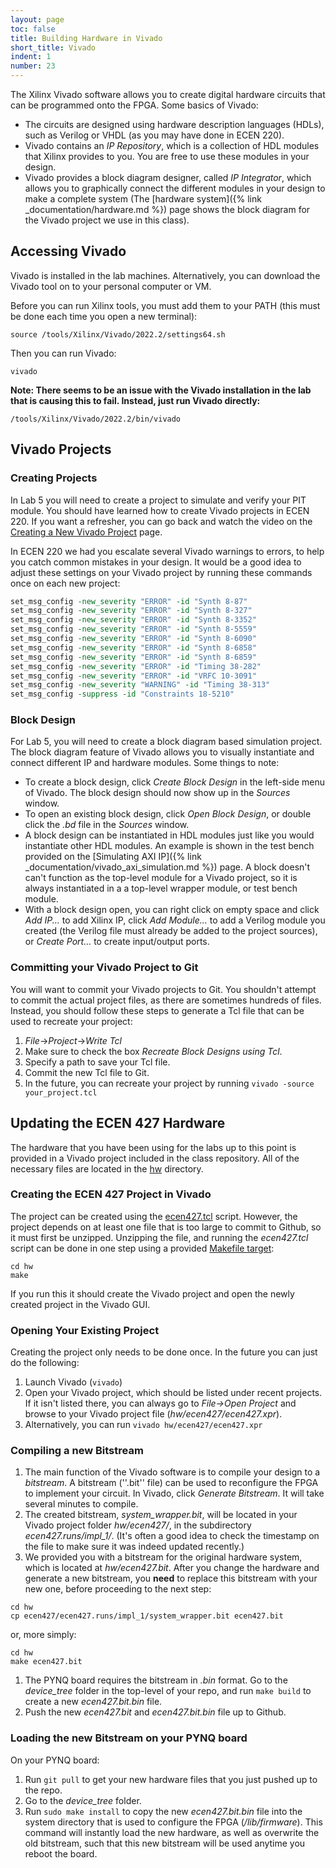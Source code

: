 ```yaml
---
layout: page
toc: false
title: Building Hardware in Vivado
short_title: Vivado
indent: 1
number: 23
---
```


The Xilinx Vivado software allows you to create digital hardware circuits that can be programmed onto the FPGA.  Some basics of Vivado:
  * The circuits are designed using hardware description languages (HDLs), such as Verilog or VHDL (as you may have done in ECEN 220).  
  * Vivado contains an *IP Repository*, which is a collection of HDL modules that Xilinx provides to you.  You are free to use these modules in your design.  
  * Vivado provides a block diagram designer, called *IP Integrator*, which allows you to graphically connect the different modules in your design to make a complete system  (The [hardware system]({% link _documentation/hardware.md %}) page shows the block diagram for the Vivado project we use in this class).

## Accessing Vivado 

Vivado is installed in the lab machines.  Alternatively, you can download the Vivado tool on to your personal computer or VM.  

Before you can run Xilinx tools, you must add them to your PATH (this must be done each time you open a new terminal):
```
source /tools/Xilinx/Vivado/2022.2/settings64.sh
```

Then you can run Vivado:
```
vivado
```

**Note: There seems to be an issue with the Vivado installation in the lab that is causing this to fail.  Instead, just run Vivado directly:**
```
/tools/Xilinx/Vivado/2022.2/bin/vivado
```

<!-- 
==== Remote Access ====

There are several lab machines on campus that have the Vivado tool installed.  You can connect to these machines, and run the tool remotely:
  * The machines are named embed-01.ee.byu.edu to embed-26.ee.byu.edu, and you will login using your CAEDM account.
  * You will need to be connected to the [[https://caedm.et.byu.edu/wiki/index.php/VPN|CAEDM VPN]] to access them.
  * You will need to have an X server running on your computer.  If you aren't familiar with this, see [[http://ecen330-lin.groups.et.byu.net/wiki/doku.php?id=xwindows]]
  * To forward graphics to your computer, you need to provide the ''-X'' option when SSH'ing:
<code>
ssh -X <caedm_username>@embed-14.ee.byu.edu
</code>

**Note:** The first time you connect to these machines, it may take a couple minutes before you are asked for your password.  It is setting up your CAEDM account on the machine.

==== Virtual Machine ====

If you are running on a Mac and want to run Xilinx Vivado software locally, you will need to use a Virtual Machine (VM). Note that you will need about 25-30 GB of free disk space to run the Xilinx software.

You can download and install VMware from [[https://caedm.et.byu.edu/wiki/index.php/Free_Software|BYU]]. Once you download VMWare, install a recent version of Ubuntu and boot the VM. Here are some instructions to follow once you have booted Ubuntu in the VM.
  - sudo apt-get install open-vm-tools-desktop
  - sudo apt-get install build-essential
  - Install CMake from the [[https://apt.kitware.com|Kitware repository]].
  - Follow [[https://askubuntu.com/questions/580319/enabling-shared-folders-with-open-vm-tools|instructions]] to enable folder sharing. I used the highest voted answer.
  - Install Xilinx Vivado version 2017.4. You can find the software [[https://www.xilinx.com/support/download/index.html/content/xilinx/en/downloadNav/vivado-design-tools/archive.html|here]]. Follow the 330 instructions for the installation.



==== Local Install ==== 

If you are running Linux, you can choose to install the Vivado tools locally.  There are some instructions at the bottom of [[http://ecen330-lin.groups.et.byu.net/wiki/doku.php?id=setup_local|this ECEN 330 page]].  Make sure you install version 2017.4. -->

<!-- 
===== Running Vivado =====

Each time you open a new terminal, you will need to run this script so that the Vivado tools are accessible on your PATH:
<code>source /opt/Xilinx/Vivado/2017.4/settings64.sh</code> -->


## Vivado Projects

### Creating Projects
In Lab 5 you will need to create a project to simulate and verify your PIT module.
You should have learned how to create Vivado projects in ECEN 220.  If you want a refresher, you can go back and watch the video on the [Creating a New Vivado Project](http://ecen220wiki.groups.et.byu.net/tutorials/lab_03/00_vivado_project_setup/) page.

In ECEN 220 we had you escalate several Vivado warnings to errors, to help you catch common mistakes in your design.  It would be a good idea to adjust these settings on your Vivado project by running these commands once on each new project:
```tcl
set_msg_config -new_severity "ERROR" -id "Synth 8-87"
set_msg_config -new_severity "ERROR" -id "Synth 8-327"
set_msg_config -new_severity "ERROR" -id "Synth 8-3352"
set_msg_config -new_severity "ERROR" -id "Synth 8-5559"
set_msg_config -new_severity "ERROR" -id "Synth 8-6090"
set_msg_config -new_severity "ERROR" -id "Synth 8-6858"
set_msg_config -new_severity "ERROR" -id "Synth 8-6859"
set_msg_config -new_severity "ERROR" -id "Timing 38-282"
set_msg_config -new_severity "ERROR" -id "VRFC 10-3091"
set_msg_config -new_severity "WARNING" -id "Timing 38-313"
set_msg_config -suppress -id "Constraints 18-5210"
```

### Block Design
For Lab 5, you will need to create a block diagram based simulation project.  The block diagram feature of Vivado allows you to visually instantiate and connect different IP and hardware modules.  Some things to note:
  * To create a block design, click *Create Block Design* in the left-side menu of Vivado. The block design should now show up in the *Sources* window.
  * To open an existing block design, click *Open Block Design*, or double click the *.bd* file in the *Sources* window.
  * A block design can be instantiated in HDL modules just like you would instantiate other HDL modules.  An example is shown in the test bench provided on the [Simulating AXI IP]({% link _documentation/vivado_axi_simulation.md %}) page.  A block doesn't can't function as the top-level module for a Vivado project, so it is always instantiated in a a top-level wrapper module, or test bench module.
  * With a block design open, you can right click on empty space and click *Add IP...* to add Xilinx IP, click *Add Module...* to add a Verilog module you created (the Verilog file must already be added to the project sources), or *Create Port...* to create input/output ports.

### Committing your Vivado Project to Git 

You will want to commit your Vivado projects to Git.  You shouldn't attempt to commit the actual project files, as there are sometimes hundreds of files.  Instead, you should follow these steps to generate a Tcl file that can be used to recreate your project:
1. *File*->*Project*->*Write Tcl*
1. Make sure to check the box *Recreate Block Designs using Tcl*.
1. Specify a path to save your Tcl file.
1. Commit the new Tcl file to Git.
1. In the future, you can recreate your project by running `vivado -source your_project.tcl`

## Updating the ECEN 427 Hardware 
The hardware that you have been using for the labs up to this point is provided in a Vivado project included in the class repository.  All of the necessary files are located in the [hw](https://github.com/byu-cpe/ecen427_student/tree/master/hw) directory.


### Creating the ECEN 427 Project in Vivado
The project can be created using the [ecen427.tcl](https://github.com/byu-cpe/ecen427_student/blob/master/hw/ecen427.tcl) script. However, the project depends on at least one file that is too large to commit to Github, so it must first be unzipped.  Unzipping the file, and running the *ecen427.tcl* script can be done in one step using a provided [Makefile target](https://github.com/byu-cpe/ecen427_student/blob/main/hw/Makefile#L4):
```
cd hw
make
```

If you run this it should create the Vivado project and open the newly created project in the Vivado GUI.

### Opening Your Existing Project 
Creating the project only needs to be done once.  In the future you can just do the following:
1. Launch Vivado (`vivado`)
1. Open your Vivado project, which should be listed under recent projects.  If it isn't listed there, you can always go to *File->Open Project* and browse to your Vivado project file (*hw/ecen427/ecen427.xpr*).
1. Alternatively, you can run `vivado hw/ecen427/ecen427.xpr`


### Compiling a new Bitstream

1. The main function of the Vivado software is to compile your design to a *bitstream*.  A bitstream (''.bit'' file) can be used to reconfigure the FPGA to implement your circuit. In Vivado, click *Generate Bitstream*.  It will take several minutes to compile.
1. The created bitstream, *system_wrapper.bit*, will be located in your Vivado project folder *hw/ecen427/*, in the subdirectory *ecen427.runs/impl_1/*.  (It's often a good idea to check the timestamp on the file to make sure it was indeed updated recently.)
1. We provided you with a bitstream for the original hardware system, which is located at *hw/ecen427.bit*.  After you change the hardware and generate a new bitstream, you **need** to replace this bitstream with your new one, before proceeding to the next step:
```
cd hw
cp ecen427/ecen427.runs/impl_1/system_wrapper.bit ecen427.bit
```
or, more simply:
```
cd hw
make ecen427.bit
```
1. The PYNQ board requires the bitstream in *.bin* format.  Go to the *device_tree* folder in the top-level of your repo, and run `make build` to create a new *ecen427.bit.bin* file.
1. Push the new *ecen427.bit* and *ecen427.bit.bin* file up to Github.


### Loading the new Bitstream on your PYNQ board
On your PYNQ board:
1. Run `git pull` to get your new hardware files that you just pushed up to the repo.
1. Go to the *device_tree* folder. 
1. Run `sudo make install` to copy the new *ecen427.bit.bin* file into the system directory that is used to configure the FPGA (*/lib/firmware*).  This command will instantly load the new hardware, as well as overwrite the old bitstream, such that this new bitstream will be used anytime you reboot the board.

